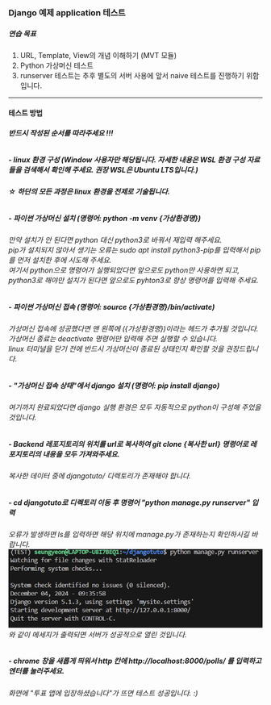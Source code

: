 ### Django 예제 application 테스트

##### 연습 목표
1. URL, Template, View의 개념 이해하기 (MVT 모듈)
2. Python 가상머신 테스트
3. runserver 테스트는 추후 별도의 서버 사용에 앞서 naive 테스트를 진행하기 위함입니다.
---
#### 테스트 방법
###### **반드시 작성된 순서를 따라주세요 !!!**
##### - linux 환경 구성 (Window 사용자만 해당됩니다. 자세한 내용은 WSL 환경 구성 자료들을 검색해서 확인해 주세요. 권장 WSL은 Ubuntu LTS입니다.) 

###### **☆ 하단의 모든 과정은 linux 환경을 전제로 기술됩니다.**
##### - 파이썬 가상머신 설치 (명령어: python -m venv {가상환경명})
###### 만약 설치가 안 된다면 python 대신 python3로 바꿔서 재입력 해주세요.</br>pip가 설치되지 않아서 생기는 오류는 sudo apt install python3-pip를 입력해서 pip를 먼저 설치한 후에 시도해 주세요. </br>*여기서 python으로 명령어가 실행되었다면 앞으로도 python만 사용하면 되고, python3로 해야만 설치가 된다면 앞으로도 pyhton3로 항상 명령어를 입력해 주세요.*
##### - 파이썬 가상머신 접속 (명령어: source {가상환경명}/bin/activate) 
###### 가상머신 접속에 성공했다면 맨 왼쪽에 ({가상환경명})이라는 헤드가 추가될 것입니다. </br>가상머신 종료는 deactivate 명령어만 입력해 주면 실행할 수 있습니다. </br>linux 터미널을 닫기 전에 반드시 가상머신이 종료된 상태인지 확인할 것을 권장드립니다.
##### - "가상머신 접속 상태"에서 django 설치 (명령어: pip install django) 
###### 여기까지 완료되었다면 django 실행 환경은 모두 자동적으로 python이 구성해 주었을 것입니다. 
##### - Backend 레포지토리의 위치를 url로 복사하여 git clone {복사한 url} 명령어로 레포지토리의 내용을 모두 가져와주세요. 
###### 복사한 데이터 중에 djangotuto/ 디렉토리가 존재해야 합니다.
##### - cd djangotuto로 디렉토리 이동 후 명령어 "python manage.py runserver" 입력 
###### *오류가 발생하면 ls를 입력하면 해당 위치에 manage.py가 존재하는지 확인하시길 바랍니다.* </br>![capture](./image.png)와 같이 메세지가 출력되면 서버가 성공적으로 열린 것입니다.
##### - chrome 창을 새롭게 띄워서 http 칸에 http://localhost:8000/polls/ 를 입력하고 엔터를 눌러주세요. 
###### 화면에 "투표 앱에 입장하셨습니다"가 뜨면 테스트 성공입니다. :)
